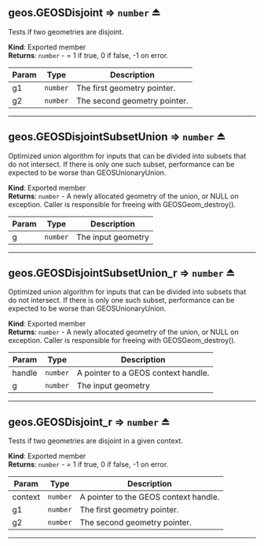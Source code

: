 <a name="exp_module_geos--geos.GEOSDisjoint"></a>

## geos.GEOSDisjoint ⇒ <code>number</code> ⏏
Tests if two geometries are disjoint.

**Kind**: Exported member  
**Returns**: <code>number</code> - = 1 if true, 0 if false, -1 on error.  

| Param | Type | Description |
| --- | --- | --- |
| g1 | <code>number</code> | The first geometry pointer. |
| g2 | <code>number</code> | The second geometry pointer. |


---
<a name="exp_module_geos--geos.GEOSDisjointSubsetUnion"></a>

## geos.GEOSDisjointSubsetUnion ⇒ <code>number</code> ⏏
Optimized union algorithm for inputs that can be divided into subsets
that do not intersect. If there is only one such subset, performance
can be expected to be worse than GEOSUnionaryUnion.

**Kind**: Exported member  
**Returns**: <code>number</code> - A newly allocated geometry of the union, or NULL on exception.
Caller is responsible for freeing with GEOSGeom_destroy().  

| Param | Type | Description |
| --- | --- | --- |
| g | <code>number</code> | The input geometry |


---
<a name="exp_module_geos--geos.GEOSDisjointSubsetUnion_r"></a>

## geos.GEOSDisjointSubsetUnion\_r ⇒ <code>number</code> ⏏
Optimized union algorithm for inputs that can be divided into subsets
that do not intersect. If there is only one such subset, performance
can be expected to be worse than GEOSUnionaryUnion.

**Kind**: Exported member  
**Returns**: <code>number</code> - A newly allocated geometry of the union, or NULL on exception.
Caller is responsible for freeing with GEOSGeom_destroy().  

| Param | Type | Description |
| --- | --- | --- |
| handle | <code>number</code> | A pointer to a GEOS context handle. |
| g | <code>number</code> | The input geometry |


---
<a name="exp_module_geos--geos.GEOSDisjoint_r"></a>

## geos.GEOSDisjoint\_r ⇒ <code>number</code> ⏏
Tests if two geometries are disjoint in a given context.

**Kind**: Exported member  
**Returns**: <code>number</code> - = 1 if true, 0 if false, -1 on error.  

| Param | Type | Description |
| --- | --- | --- |
| context | <code>number</code> | A pointer to the GEOS context handle. |
| g1 | <code>number</code> | The first geometry pointer. |
| g2 | <code>number</code> | The second geometry pointer. |


---
